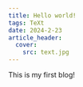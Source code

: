 ```yaml
---
title: Hello world!
tags: TeXt
date: 2024-2-23
article_header: 
  cover: 
    src: text.jpg
---
```


This is my first blog!

<!--more-->